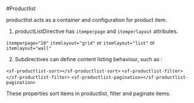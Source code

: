 #Productlist

productlist acts as a container and configuration for product item.

1. productListDirective has `itemperpage` and `itemperlayout` attributes.

`itemperpage="10"` 
`itemlayout="grid"` or `itemlayout="list"` or `itemlayout="wall"` 

2. Subdirectives can define content listing behaviour, such as :

`<sf-productlist-sort></sf-productlist-sort>`
`<sf-productlist-filter></sf-productlist-filter>`
`<sf-productlist-pagination></sf-productlist-pagination>`


These properties sort items in productlist, filter and paginate items.